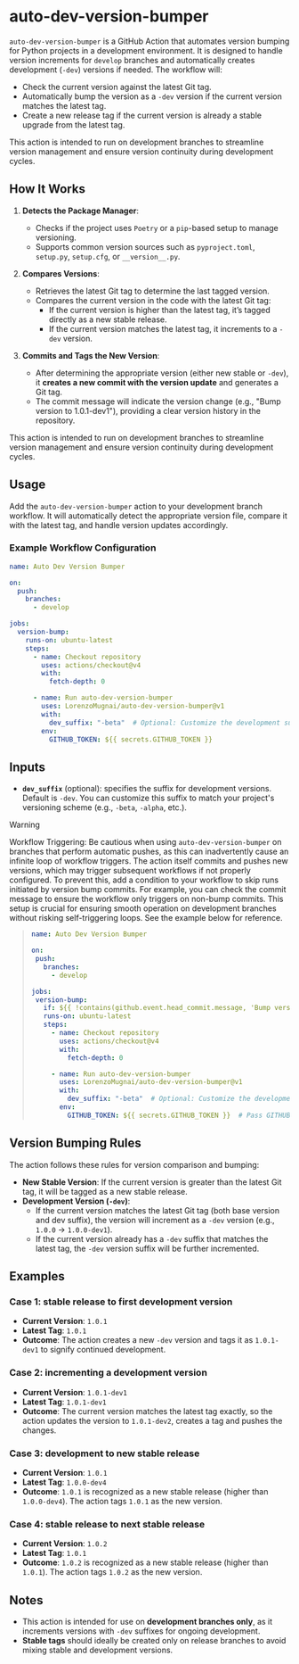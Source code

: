 # auto-dev-version-bumper

`auto-dev-version-bumper` is a GitHub Action that automates version bumping for Python projects in a development environment. It is designed to handle version increments for `develop` branches and automatically creates development (`-dev`) versions if needed. The workflow will:

- Check the current version against the latest Git tag.
- Automatically bump the version as a `-dev` version if the current version matches the latest tag.
- Create a new release tag if the current version is already a stable upgrade from the latest tag.

This action is intended to run on development branches to streamline version management and ensure version continuity during development cycles.

## How It Works

1. **Detects the Package Manager**:
   - Checks if the project uses `Poetry` or a `pip`-based setup to manage versioning.
   - Supports common version sources such as `pyproject.toml`, `setup.py`, `setup.cfg`, or `__version__.py`.

2. **Compares Versions**:
   - Retrieves the latest Git tag to determine the last tagged version.
   - Compares the current version in the code with the latest Git tag:
     - If the current version is higher than the latest tag, it’s tagged directly as a new stable release.
     - If the current version matches the latest tag, it increments to a `-dev` version.

3. **Commits and Tags the New Version**:
   - After determining the appropriate version (either new stable or `-dev`), it **creates a new commit with the version update** and generates a Git tag.
   - The commit message will indicate the version change (e.g., "Bump version to 1.0.1-dev1"), providing a clear version history in the repository.

This action is intended to run on development branches to streamline version management and ensure version continuity during development cycles.

## Usage

Add the `auto-dev-version-bumper` action to your development branch workflow. It will automatically detect the appropriate version file, compare it with the latest tag, and handle version updates accordingly.

### Example Workflow Configuration

```yaml
name: Auto Dev Version Bumper

on:
  push:
    branches:
      - develop

jobs:
  version-bump:
    runs-on: ubuntu-latest
    steps:
      - name: Checkout repository
        uses: actions/checkout@v4
        with:
          fetch-depth: 0 

      - name: Run auto-dev-version-bumper
        uses: LorenzoMugnai/auto-dev-version-bumper@v1
        with:
          dev_suffix: "-beta"  # Optional: Customize the development suffix (defaults to "-dev")
        env:
          GITHUB_TOKEN: ${{ secrets.GITHUB_TOKEN }}  
```

## Inputs

- **`dev_suffix`** (optional): specifies the suffix for development versions. Default is `-dev`. You can customize this suffix to match your project's versioning scheme (e.g., `-beta`, `-alpha`, etc.).

> [!WARNING]
> Workflow Triggering: Be cautious when using `auto-dev-version-bumper` on branches that perform automatic pushes, as this can inadvertently cause an infinite loop of workflow triggers. The action itself commits and pushes new versions, which may trigger subsequent workflows if not properly configured. To prevent this, add a condition to your workflow to skip runs initiated by version bump commits. For example, you can check the commit message to ensure the workflow only triggers on non-bump commits. This setup is crucial for ensuring smooth operation on development branches without risking self-triggering loops. See the example below for reference.

>```yaml
>name: Auto Dev Version Bumper
>
>on:
>  push:
>    branches:
>      - develop
>
>jobs:
>  version-bump:
>    if: ${{ !contains(github.event.head_commit.message, 'Bump version to') }} 
>    runs-on: ubuntu-latest
>    steps:
>      - name: Checkout repository
>        uses: actions/checkout@v4
>        with:
>          fetch-depth: 0 
>
>      - name: Run auto-dev-version-bumper
>        uses: LorenzoMugnai/auto-dev-version-bumper@v1
>        with:
>          dev_suffix: "-beta"  # Optional: Customize the development suffix (defaults to "-dev")
>        env:
>          GITHUB_TOKEN: ${{ secrets.GITHUB_TOKEN }}  # Pass GITHUB_TOKEN explicitly
>```

## Version Bumping Rules

The action follows these rules for version comparison and bumping:

- **New Stable Version**: If the current version is greater than the latest Git tag, it will be tagged as a new stable release.
- **Development Version (`-dev`)**:
  - If the current version matches the latest Git tag (both base version and dev suffix), the version will increment as a `-dev` version (e.g., `1.0.0` → `1.0.0-dev1`).
  - If the current version already has a `-dev` suffix that matches the latest tag, the `-dev` version suffix will be further incremented.

## Examples

### Case 1: stable release to first development version

- **Current Version**: `1.0.1` 
- **Latest Tag**: `1.0.1`
- **Outcome**: The action creates a new `-dev` version and tags it as `1.0.1-dev1` to signify continued development.

### Case 2: incrementing a development version

- **Current Version**: `1.0.1-dev1`
- **Latest Tag**: `1.0.1-dev1`
- **Outcome**: The current version matches the latest tag exactly, so the action updates the version to `1.0.1-dev2`, creates a tag and pushes the changes.

### Case 3: development to new stable release

- **Current Version**: `1.0.1`
- **Latest Tag**: `1.0.0-dev4`
- **Outcome**: `1.0.1` is recognized as a new stable release (higher than `1.0.0-dev4`). The action tags `1.0.1` as the new version.

### Case 4: stable release to next stable release

- **Current Version**: `1.0.2`
- **Latest Tag**: `1.0.1`
- **Outcome**: `1.0.2` is recognized as a new stable release (higher than `1.0.1`). The action tags `1.0.2` as the new version.

## Notes

- This action is intended for use on **development branches only**, as it increments versions with `-dev` suffixes for ongoing development.
- **Stable tags** should ideally be created only on release branches to avoid mixing stable and development versions.
